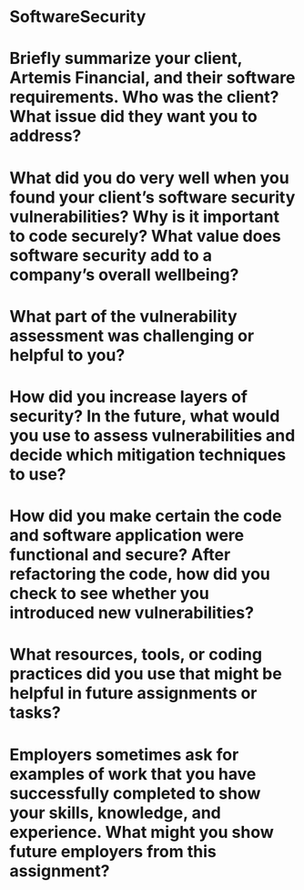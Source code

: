 # SoftwareSecurity

# Briefly summarize your client, Artemis Financial, and their software requirements. Who was the client? What issue did they want you to address?


# What did you do very well when you found your client’s software security vulnerabilities? Why is it important to code securely? What value does software security add to a company’s overall wellbeing?


# What part of the vulnerability assessment was challenging or helpful to you?


# How did you increase layers of security? In the future, what would you use to assess vulnerabilities and decide which mitigation techniques to use?


# How did you make certain the code and software application were functional and secure? After refactoring the code, how did you check to see whether you introduced new vulnerabilities?


# What resources, tools, or coding practices did you use that might be helpful in future assignments or tasks?


# Employers sometimes ask for examples of work that you have successfully completed to show your skills, knowledge, and experience. What might you show future employers from this assignment?
